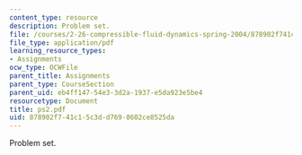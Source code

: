 ```yaml
---
content_type: resource
description: Problem set.
file: /courses/2-26-compressible-fluid-dynamics-spring-2004/878902f741c15c3dd7698602ce8525da_ps2.pdf
file_type: application/pdf
learning_resource_types:
- Assignments
ocw_type: OCWFile
parent_title: Assignments
parent_type: CourseSection
parent_uid: eb4ff147-54e3-3d2a-1937-e5da923e5be4
resourcetype: Document
title: ps2.pdf
uid: 878902f7-41c1-5c3d-d769-8602ce8525da
---
```

Problem set.

